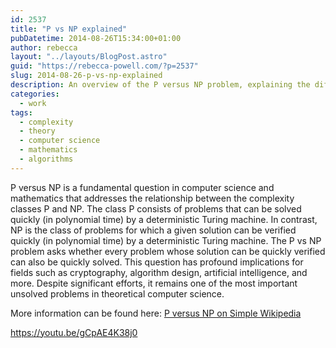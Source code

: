 ```yaml
---
id: 2537
title: "P vs NP explained"
pubDatetime: 2014-08-26T15:34:00+01:00
author: rebecca
layout: "../layouts/BlogPost.astro"
guid: "https://rebecca-powell.com/?p=2537"
slug: 2014-08-26-p-vs-np-explained
description: An overview of the P versus NP problem, explaining the difference between the complexity classes P and NP and the significance of determining whether every problem whose solution can be quickly verified can also be quickly solved.
categories:
  - work
tags:
  - complexity
  - theory
  - computer science
  - mathematics
  - algorithms
---
```


P versus NP is a fundamental question in computer science and mathematics that addresses the relationship between the complexity classes P and NP. The class P consists of problems that can be solved quickly (in polynomial time) by a deterministic Turing machine. In contrast, NP is the class of problems for which a given solution can be verified quickly (in polynomial time) by a deterministic Turing machine. The P vs NP problem asks whether every problem whose solution can be quickly verified can also be quickly solved. This question has profound implications for fields such as cryptography, algorithm design, artificial intelligence, and more. Despite significant efforts, it remains one of the most important unsolved problems in theoretical computer science.

More information can be found here: [P versus NP on Simple Wikipedia](http://simple.wikipedia.org/wiki/P_versus_NP)

https://youtu.be/gCpAE4K38j0
